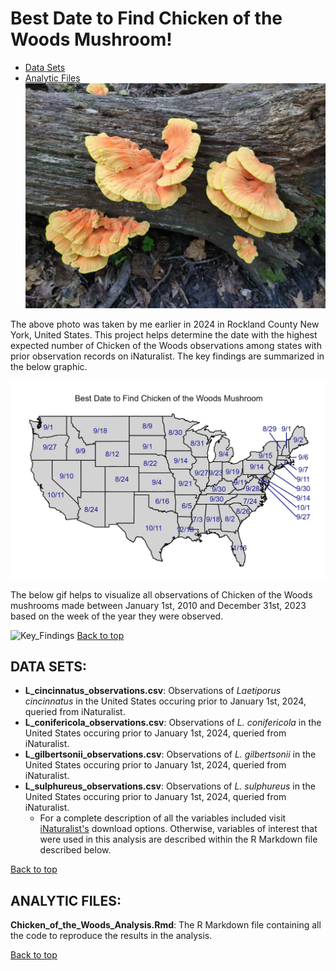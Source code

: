 # Best Date to Find Chicken of the Woods Mushroom!
- [Data Sets](#data-sets)
- [Analytic Files](#analytic-files)
![Example Image](Chicken_of_the_Woods_Pic.jpeg)

The above photo was taken by me earlier in 2024 in Rockland County New York, United States. This project helps determine the date with the highest expected number of Chicken of the Woods observations among states with prior observation records on iNaturalist. The key findings are summarized in the below graphic.

![Key_Findings](Best_Date_plot_cropped.jpg)

The below gif helps to visualize all observations of Chicken of the Woods mushrooms made between January 1st, 2010 and December 31st, 2023 based on the week of the year they were observed.

![Key_Findings](ChickenOfTheWoods_weekly.gif)
[Back to top](#best-date-to-find-chicken-of-the-woods-mushrooms!)

## DATA SETS:
* **L_cincinnatus_observations.csv**: Observations of *Laetiporus cincinnatus* in the United States occuring prior to January 1st, 2024, queried from iNaturalist.
* **L_conifericola_observations.csv**: Observations of *L. conifericola* in the United States occuring prior to January 1st, 2024, queried from iNaturalist.
* **L_gilbertsonii_observations.csv**: Observations of *L. gilbertsonii* in the United States occuring prior to January 1st, 2024, queried from iNaturalist.
* **L_sulphureus_observations.csv**: Observations of *L. sulphureus* in the United States occuring prior to January 1st, 2024, queried from iNaturalist.
  * For a complete description of all the variables included visit [iNaturalist's](https://www.inaturalist.org/home) download options. Otherwise, variables of interest that were used in this analysis are described within the R Markdown file described below.

[Back to top](#best-date-to-find-chicken-of-the-woods-mushrooms!)

## ANALYTIC FILES:
**Chicken_of_the_Woods_Analysis.Rmd**: The R Markdown file containing all the code to reproduce the results in the analysis.

[Back to top](#best-date-to-find-chicken-of-the-woods-mushrooms!)
